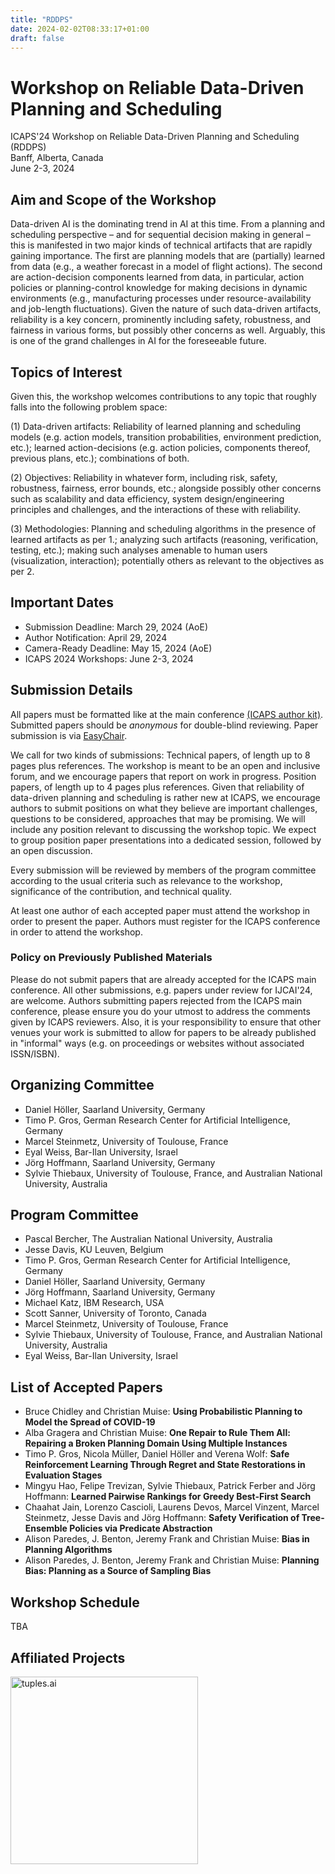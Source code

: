 ```yaml
---
title: "RDDPS"
date: 2024-02-02T08:33:17+01:00
draft: false
---
```


# Workshop on Reliable Data-Driven Planning and Scheduling 

ICAPS'24 Workshop on Reliable Data-Driven Planning and Scheduling (RDDPS) \
Banff, Alberta, Canada \
June 2-3, 2024

## Aim and Scope of the Workshop

Data-driven AI is the dominating trend in AI at this time. From a planning and scheduling perspective – and for sequential decision making in general – this is manifested in two major kinds of technical artifacts that are rapidly gaining importance. The first are planning models that are (partially) learned from data (e.g., a weather forecast in a model of flight actions). The second are action-decision components learned from data, in particular, action policies or planning-control knowledge for making decisions in dynamic environments (e.g., manufacturing processes under resource-availability and job-length fluctuations). Given the nature of such data-driven artifacts, reliability is a key concern, prominently including safety, robustness, and fairness in various forms, but possibly other concerns as well. Arguably, this is one of the grand challenges in AI for the foreseeable future.


## Topics of Interest

Given this, the workshop welcomes contributions to any topic that roughly falls into the following problem space:

(1) Data-driven artifacts: Reliability of learned planning and scheduling models (e.g. action models, transition probabilities, environment prediction, etc.); learned action-decisions (e.g. action policies, components thereof, previous plans, etc.); combinations of both.

(2) Objectives: Reliability in whatever form, including risk, safety, robustness, fairness, error bounds, etc.; alongside possibly other concerns such as scalability and data efficiency, system design/engineering principles and challenges, and the interactions of these with reliability.

(3) Methodologies: Planning and scheduling algorithms in the presence of learned artifacts as per 1.; analyzing such artifacts (reasoning, verification, testing, etc.); making such analyses amenable to human users (visualization, interaction); potentially others as relevant to the objectives as per 2.


## Important Dates

 - Submission Deadline: March 29, 2024 (AoE)
 - Author Notification: April 29, 2024
 - Camera-Ready Deadline: May 15, 2024 (AoE)
 - ICAPS 2024 Workshops: June 2-3, 2024


## Submission Details

All papers must be formatted like at the main conference [(ICAPS author kit)](https://icaps24.icaps-conference.org/files/icaps-author-kit.zip). Submitted papers should be *anonymous* for double-blind reviewing. Paper submission is via [EasyChair](https://easychair.org/conferences/?conf=rddps24).

We call for two kinds of submissions:
Technical papers, of length up to 8 pages plus references. The workshop is meant to be an open and inclusive forum, and we encourage papers that report on work in progress.
Position papers, of length up to 4 pages plus references. Given that reliability of data-driven planning and scheduling is rather new at ICAPS, we encourage authors to submit positions on what they believe are important challenges, questions to be considered, approaches that may be promising. We will include any position relevant to discussing the workshop topic. We expect to group position paper presentations into a dedicated session, followed by an open discussion.

Every submission will be reviewed by members of the program committee according to the usual criteria such as relevance to the workshop, significance of the contribution, and technical quality.

At least one author of each accepted paper must attend the workshop in order to present the paper. Authors must register for the ICAPS conference in order to attend the workshop.


### Policy on Previously Published Materials

Please do not submit papers that are already accepted for the ICAPS main conference. All other submissions, e.g. papers under review for IJCAI'24, are welcome. Authors submitting papers rejected from the ICAPS main conference, please ensure you do your utmost to address the comments given by ICAPS reviewers. Also, it is your responsibility to ensure that other venues your work is submitted to allow for papers to be already published in "informal" ways (e.g. on proceedings or websites without associated ISSN/ISBN).


## Organizing Committee

 - Daniel Höller, Saarland University, Germany
 - Timo P. Gros, German Research Center for Artificial Intelligence, Germany
 - Marcel Steinmetz, University of Toulouse, France
 - Eyal Weiss, Bar-Ilan University, Israel
 - Jörg Hoffmann, Saarland University, Germany
 - Sylvie Thiebaux, University of Toulouse, France, and Australian National University, Australia

## Program Committee

 - Pascal Bercher, The Australian National University, Australia
 - Jesse Davis, KU Leuven, Belgium
 - Timo P. Gros, German Research Center for Artificial Intelligence, Germany
 - Daniel Höller, Saarland University, Germany
 - Jörg Hoffmann, Saarland University, Germany
 - Michael Katz, IBM Research, USA
 - Scott Sanner, University of Toronto, Canada
 - Marcel Steinmetz, University of Toulouse, France
 - Sylvie Thiebaux, University of Toulouse, France, and Australian National University, Australia
 - Eyal Weiss, Bar-Ilan University, Israel

## List of Accepted Papers

 - Bruce Chidley and Christian Muise: **Using Probabilistic Planning to Model the Spread of COVID-19**
 - Alba Gragera and Christian Muise: **One Repair to Rule Them All: Repairing a Broken Planning Domain Using Multiple Instances**
 - Timo P. Gros, Nicola Müller, Daniel Höller and Verena Wolf: **Safe Reinforcement Learning Through Regret and State Restorations in Evaluation Stages**
 - Mingyu Hao, Felipe Trevizan, Sylvie Thiebaux, Patrick Ferber and Jörg Hoffmann: **Learned Pairwise Rankings for Greedy Best-First Search**
 - Chaahat Jain, Lorenzo Cascioli, Laurens Devos, Marcel Vinzent, Marcel Steinmetz, Jesse Davis and Jörg Hoffmann: **Safety Verification of Tree-Ensemble Policies via Predicate Abstraction**
 - Alison Paredes, J. Benton, Jeremy Frank and Christian Muise: **Bias in Planning Algorithms**
 - Alison Paredes, J. Benton, Jeremy Frank and Christian Muise: **Planning Bias: Planning as a Source of Sampling Bias**

## Workshop Schedule

TBA

## Affiliated Projects

<a href="https://tuples.ai/"><img src="/img/tuples.png" alt="tuples.ai" width="300" height="auto"></a>
